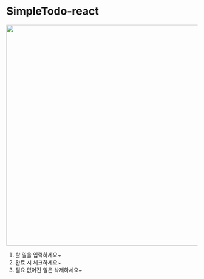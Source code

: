 # SimpleTodo-react
<p align="center">
  <img width="581" src="https://github.com/user-attachments/assets/a5596ac3-6dcb-4779-b4df-1ab4db05bafe">
</p>


1. 할 일을 입력하세요~
2. 완료 시 체크하세요~
3. 필요 없어진 일은 삭제하세요~
